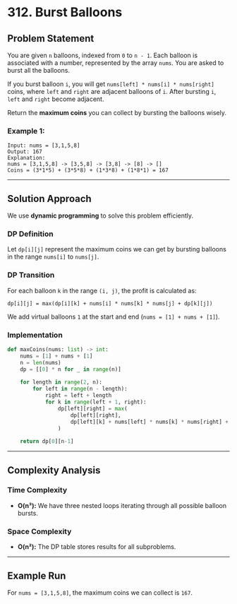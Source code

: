 # 312. Burst Balloons

## Problem Statement

You are given `n` balloons, indexed from `0` to `n - 1`. Each balloon is associated with a number, represented by the array `nums`. You are asked to burst all the balloons.

If you burst balloon `i`, you will get `nums[left] * nums[i] * nums[right]` coins, where `left` and `right` are adjacent balloons of `i`. After bursting `i`, `left` and `right` become adjacent.

Return the **maximum coins** you can collect by bursting the balloons wisely.

### Example 1:

```text
Input: nums = [3,1,5,8]
Output: 167
Explanation:
nums = [3,1,5,8] -> [3,5,8] -> [3,8] -> [8] -> []
Coins = (3*1*5) + (3*5*8) + (1*3*8) + (1*8*1) = 167
```

---

## Solution Approach

We use **dynamic programming** to solve this problem efficiently.

### DP Definition

Let `dp[i][j]` represent the maximum coins we can get by bursting balloons in the range `nums[i]` to `nums[j]`.

### DP Transition

For each balloon `k` in the range `(i, j)`, the profit is calculated as:

```text
dp[i][j] = max(dp[i][k] + nums[i] * nums[k] * nums[j] + dp[k][j])
```

We add virtual balloons `1` at the start and end (`nums = [1] + nums + [1]`).

### Implementation

```python
def maxCoins(nums: list) -> int:
    nums = [1] + nums + [1]
    n = len(nums)
    dp = [[0] * n for _ in range(n)]
    
    for length in range(2, n):
        for left in range(n - length):
            right = left + length
            for k in range(left + 1, right):
                dp[left][right] = max(
                    dp[left][right],
                    dp[left][k] + nums[left] * nums[k] * nums[right] + dp[k][right]
                )
    
    return dp[0][n-1]
```

---

## Complexity Analysis

### Time Complexity

- **O(n³):** We have three nested loops iterating through all possible balloon bursts.

### Space Complexity

- **O(n²):** The DP table stores results for all subproblems.

---

## Example Run

For `nums = [3,1,5,8]`, the maximum coins we can collect is `167`.